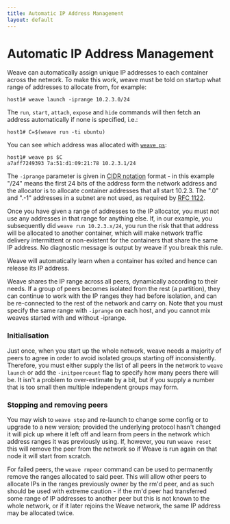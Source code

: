 ```yaml
---
title: Automatic IP Address Management
layout: default
---
```


# Automatic IP Address Management

Weave can automatically assign unique IP addresses to each container
across the network. To make this work, weave must be told on startup
what range of addresses to allocate from, for example:

    host1# weave launch -iprange 10.2.3.0/24

The `run`, `start`, `attach`, `expose` and `hide` commands will then
fetch an address automatically if none is specified, i.e.:

    host1# C=$(weave run -ti ubuntu)

You can see which address was allocated with
[`weave ps`](troubleshooting.html#list-attached-containers):

    host1# weave ps $C
    a7aff7249393 7a:51:d1:09:21:78 10.2.3.1/24

The `-iprange` parameter is given in [CIDR
notation](http://en.wikipedia.org/wiki/Classless_Inter-Domain_Routing)
format - in this example "/24" means the first 24 bits of the address
form the network address and the allocator is to allocate container
addresses that all start 10.2.3. The ".0" and ".-1" addresses in a
subnet are not used, as required by [RFC
1122](https://tools.ietf.org/html/rfc1122#page-29).

Once you have given a range of addresses to the IP allocator, you must
not use any addresses in that range for anything else.  If, in our
example, you subsequently did `weave run 10.2.3.x/24`, you run the
risk that that address will be allocated to another container, which
will make network traffic delivery intermittent or non-existent for
the containers that share the same IP address. No diagnostic message
is output by weave if you break this rule.

Weave will automatically learn when a container has exited
and hence can release its IP address.

Weave shares the IP range across all peers, dynamically according to
their needs.  If a group of peers becomes isolated from the rest (a
partition), they can continue to work with the IP ranges they had
before isolation, and can be re-connected to the rest of the network
and carry on. Note that you must specify the same range with
`-iprange` on each host, and you cannot mix weaves started with and
without -iprange.

### Initialisation

Just once, when you start up the whole network, weave needs a majority
of peers to agree in order to avoid isolated groups starting off
inconsistently. Therefore, you must either supply the list of all
peers in the network to `weave launch` or add the `-initpeercount`
flag to specify how many peers there will be.  It isn't a problem to
over-estimate by a bit, but if you supply a number that is too small
then multiple independent groups may form.

### Stopping and removing peers

You may wish to `weave stop` and re-launch to change some config or to
upgrade to a new version; provided the underlying protocol hasn't
changed it will pick up where it left off and learn from peers in the
network which address ranges it was previously using. If, however, you
run `weave reset` this will remove the peer from the network so
if Weave is run again on that node it will start from scratch.

For failed peers, the `weave rmpeer` command can be used to
permanently remove the ranges allocated to said peer.  This will allow
other peers to allocate IPs in the ranges previously owner by the rm'd
peer, and as such should be used with extreme caution - if the rm'd
peer had transferred some range of IP addresses to another peer but
this is not known to the whole network, or if it later rejoins
the Weave network, the same IP address may be allocated twice.
